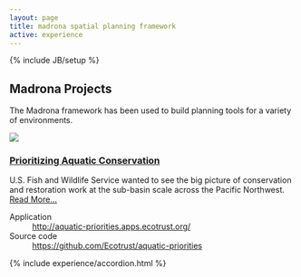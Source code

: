 ```yaml
---
layout: page
title: madrona spatial planning framework
active: experience
---
```

{% include JB/setup %}
<div class="row experience">
	<div class="span8">
		<h2>Madrona Projects</h2>
		<p>The Madrona framework has been used to build planning tools for a variety of environments.</p>
		<div class="row">
			<div class="span8">
				<div class="project">
					<div class="row">
						<div class="span4">
							<a href="{{BASE_PATH}}/experience/aquatic-priorities.html"><img class="thumbnail" src="{{ BASE_PATH }}/assets/img/experience/aqua-priorities.png"/></a>
						</div>
						<div class="span4">
							<h3><a href="{{BASE_PATH}}/experience/aquatic-priorities.html">Prioritizing Aquatic Conservation</a></h3>
							<p>U.S. Fish and Wildlife Service wanted to see the big picture of conservation and restoration work at the sub-basin scale across the Pacific Northwest.							
								<a href="{{BASE_PATH}}/experience/aquatic-priorities.html" class="pull-right btn btn-mini">Read More...</a>
							</p>
							<dl>
								<dt>Application</dt>
									<dd><a href="http://aquatic-priorities.apps.ecotrust.org/">http://aquatic-priorities.apps.ecotrust.org/</a></dd>
								<dt>Source code</dt>
									<dd><a href="https://github.com/Ecotrust/aquatic-priorities">https://github.com/Ecotrust/aquatic-priorities</a></dd>
							</dl>
						</div>
					</div>
				</div>
			</div>
		</div>
	</div>
	<div class="span4">
		{% include experience/accordion.html %}
	</div>
</div>